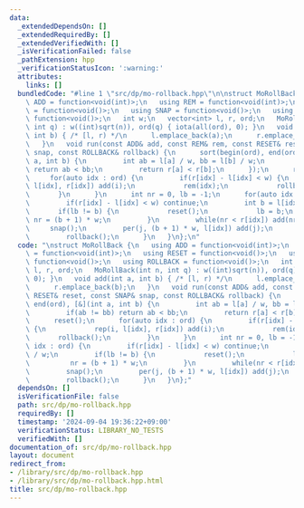 ```yaml
---
data:
  _extendedDependsOn: []
  _extendedRequiredBy: []
  _extendedVerifiedWith: []
  _isVerificationFailed: false
  _pathExtension: hpp
  _verificationStatusIcon: ':warning:'
  attributes:
    links: []
  bundledCode: "#line 1 \"src/dp/mo-rollback.hpp\"\n\nstruct MoRollBack {\n   using\
    \ ADD = function<void(int)>;\n   using REM = function<void(int)>;\n   using RESET\
    \ = function<void()>;\n   using SNAP = function<void()>;\n   using ROLLBACK =\
    \ function<void()>;\n   int w;\n   vector<int> l, r, ord;\n   MoRollBack(int n,\
    \ int q) : w((int)sqrt(n)), ord(q) { iota(all(ord), 0); }\n   void add(int a,\
    \ int b) { /* [l, r) */\n      l.emplace_back(a);\n      r.emplace_back(b);\n\
    \   }\n   void run(const ADD& add, const REM& rem, const RESET& reset, const SNAP&\
    \ snap, const ROLLBACK& rollback) {\n      sort(begin(ord), end(ord), [&](int\
    \ a, int b) {\n         int ab = l[a] / w, bb = l[b] / w;\n         if(ab != bb)\
    \ return ab < bb;\n         return r[a] < r[b];\n      });\n      reset();\n \
    \     for(auto idx : ord) {\n         if(r[idx] - l[idx] < w) {\n            rep(i,\
    \ l[idx], r[idx]) add(i);\n            rem(idx);\n            rollback();\n  \
    \       }\n      }\n      int nr = 0, lb = -1;\n      for(auto idx : ord) {\n\
    \         if(r[idx] - l[idx] < w) continue;\n         int b = l[idx] / w;\n  \
    \       if(lb != b) {\n            reset();\n            lb = b;\n           \
    \ nr = (b + 1) * w;\n         }\n         while(nr < r[idx]) add(nr++);\n    \
    \     snap();\n         per(j, (b + 1) * w, l[idx]) add(j);\n         rem(idx);\n\
    \         rollback();\n      }\n   }\n};\n"
  code: "\nstruct MoRollBack {\n   using ADD = function<void(int)>;\n   using REM\
    \ = function<void(int)>;\n   using RESET = function<void()>;\n   using SNAP =\
    \ function<void()>;\n   using ROLLBACK = function<void()>;\n   int w;\n   vector<int>\
    \ l, r, ord;\n   MoRollBack(int n, int q) : w((int)sqrt(n)), ord(q) { iota(all(ord),\
    \ 0); }\n   void add(int a, int b) { /* [l, r) */\n      l.emplace_back(a);\n\
    \      r.emplace_back(b);\n   }\n   void run(const ADD& add, const REM& rem, const\
    \ RESET& reset, const SNAP& snap, const ROLLBACK& rollback) {\n      sort(begin(ord),\
    \ end(ord), [&](int a, int b) {\n         int ab = l[a] / w, bb = l[b] / w;\n\
    \         if(ab != bb) return ab < bb;\n         return r[a] < r[b];\n      });\n\
    \      reset();\n      for(auto idx : ord) {\n         if(r[idx] - l[idx] < w)\
    \ {\n            rep(i, l[idx], r[idx]) add(i);\n            rem(idx);\n     \
    \       rollback();\n         }\n      }\n      int nr = 0, lb = -1;\n      for(auto\
    \ idx : ord) {\n         if(r[idx] - l[idx] < w) continue;\n         int b = l[idx]\
    \ / w;\n         if(lb != b) {\n            reset();\n            lb = b;\n  \
    \          nr = (b + 1) * w;\n         }\n         while(nr < r[idx]) add(nr++);\n\
    \         snap();\n         per(j, (b + 1) * w, l[idx]) add(j);\n         rem(idx);\n\
    \         rollback();\n      }\n   }\n};"
  dependsOn: []
  isVerificationFile: false
  path: src/dp/mo-rollback.hpp
  requiredBy: []
  timestamp: '2024-09-04 19:36:22+09:00'
  verificationStatus: LIBRARY_NO_TESTS
  verifiedWith: []
documentation_of: src/dp/mo-rollback.hpp
layout: document
redirect_from:
- /library/src/dp/mo-rollback.hpp
- /library/src/dp/mo-rollback.hpp.html
title: src/dp/mo-rollback.hpp
---
```

